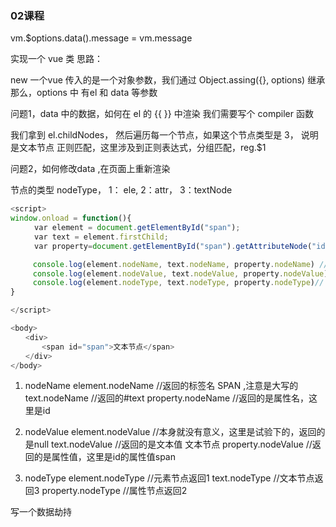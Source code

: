 ### 02课程

vm.$options.data().message  =  vm.message

实现一个 vue 类
思路：
    
new 一个vue 传入的是一个对象参数，我们通过 Object.assing({}, options) 继承
那么，options 中 有el 和 data 等参数

问题1，data 中的数据，如何在 el 的 {{ }} 中渲染
我们需要写个 compiler 函数

我们拿到 el.childNodes， 然后遍历每一个节点，如果这个节点类型是 3， 说明是文本节点
正则匹配，这里涉及到正则表达式，分组匹配，reg.$1

问题2，如何修改data ,在页面上重新渲染

节点的类型
nodeType， 1： ele, 2：attr， 3：textNode

```js
<script>
window.onload = function(){
  　　var element = document.getElementById("span");
  　　var text = element.firstChild;
  　　var property=document.getElementById("span").getAttributeNode("id");

     console.log(element.nodeName, text.nodeName, property.nodeName) //SPAN  #text id
     console.log(element.nodeValue, text.nodeValue, property.nodeValue) //null 文本节点 span
     console.log(element.nodeType, text.nodeType, property.nodeType)// 1 3 2
}

</script>

<body>
　　<div>
　  　　<span id="span">文本节点</span>
　　</div>
</body>
```

1. nodeName
element.nodeName //返回的标签名 SPAN ,注意是大写的
text.nodeName //返回的#text
property.nodeName //返回的是属性名，这里是id

2. nodeValue
element.nodeValue //本身就没有意义，这里是试验下的，返回的是null
text.nodeValue  //返回的是文本值  文本节点
property.nodeValue //返回的是属性值，这里是id的属性值span

3. nodeType
element.nodeType    //元素节点返回1
text.nodeType   //文本节点返回3
property.nodeType   //属性节点返回2


写一个数据劫持

